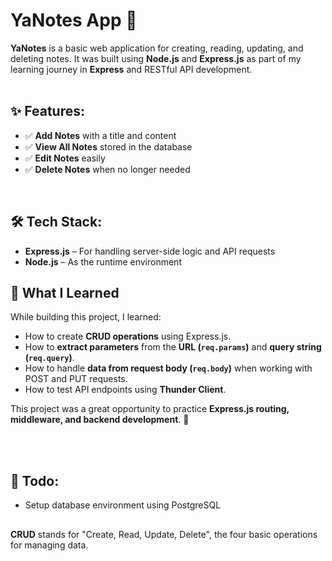 # YaNotes App 📝  

**YaNotes** is a basic web application for creating, reading, updating, and deleting notes. It was built using **Node.js** and **Express.js** as part of my learning journey in **Express** and RESTful API development.  
<br>

## ✨ Features:  
- ✅ **Add Notes** with a title and content  
- ✅ **View All Notes** stored in the database  
- ✅ **Edit Notes** easily  
- ✅ **Delete Notes** when no longer needed  
<br>

## 🛠 Tech Stack:  
- **Express.js** – For handling server-side logic and API requests  
- **Node.js** – As the runtime environment   



## 📌 What I Learned  
While building this project, I learned:  
- How to create **CRUD operations** using Express.js.  
- How to **extract parameters** from the **URL (`req.params`)** and **query string (`req.query`)**.  
- How to handle **data from request body (`req.body`)** when working with POST and PUT requests.  
- How to test API endpoints using **Thunder Client**.  

This project was a great opportunity to practice **Express.js routing, middleware, and backend development**. 🚀  

<br><br>

## 📌 Todo:
- Setup database environment using PostgreSQL

##     
**CRUD** stands for "Create, Read, Update, Delete", the four basic operations for managing data.

